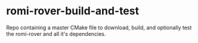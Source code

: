 # romi-rover-build-and-test
Repo containing a master CMake file to download, build, and optionally test the romi-rover and all it's dependencies.
